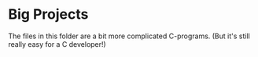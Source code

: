 # Big Projects
The files in this folder are a bit more complicated C-programs. (But it's still really easy for a C developer!)
